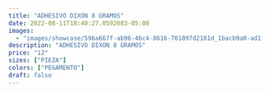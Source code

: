 ```yaml
---
title: "ADHESIVO DIXON 8 GRAMOS"
date: 2022-08-11T18:40:27.0592683-05:00
images:
  - "images/showcase/596a667f-ab96-46c4-8616-701897d2181d_1bacb9a0-ad1f-4a3b-8f1d-3c57a09cad63.webp"
description: "ADHESIVO DIXON 8 GRAMOS"
price: "12"
sizes: ["PIEZA"]
colors: ["PEGAMENTO"]
draft: false
---
```

